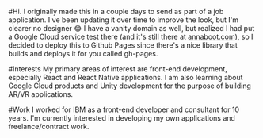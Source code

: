 #Hi.
I originally made this in a couple days to send as part of a job application.
I've been updating it over time to improve the look, but I'm clearer no designer 😂
I have a vanity domain as well, but realized I had put a Google Cloud service test there (and it's still there at [annaboot.com](http://annaboot.com)), so I decided to deploy this to Github Pages since there's a nice library that builds and deploys it for you called gh-pages.

#Interests
My primary areas of interest are front-end development, especially React and React Native applications. I am also learning about Google Cloud products and Unity development for the purpose of building AR/VR applications.

#Work
I worked for IBM as a front-end developer and consultant for 10 years. I'm currently interested in developing my own applications and freelance/contract work.
